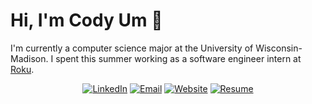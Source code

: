# Hi, I'm Cody Um 👋

I'm currently a computer science major at the University of Wisconsin-Madison. I spent this summer working as a software engineer intern at [Roku](https://www.roku.com/).

<div align="center">
  <a href="https://www.linkedin.com/in/codyum"><img alt="LinkedIn" src="https://img.shields.io/badge/Cody_Um-%230077B5.svg?style=flat&logo=linkedin&logoColor=white"/></a>
  <a href="mailto:yunsuun@gmail.com"><img alt="Email" src="https://img.shields.io/badge/yunsuun@gmail.com-D14836?style=flat&logo=gmail&logoColor=white"/></a>
  <a href="https://umcody.github.io/portfolio/"><img alt="Website" src="https://img.shields.io/website?down_color=lightgrey&down_message=offline&label=umcody.github.io&up_color=green&up_message=online&url=https://umcody.github.io/portfolio/"/></a>
  <a href="./PATH_TO_RESUME.pdf"><img alt="Resume" src="https://img.shields.io/badge/Resume_(last_updated)-Aug_2021-green"/></a>
</div><br/>
